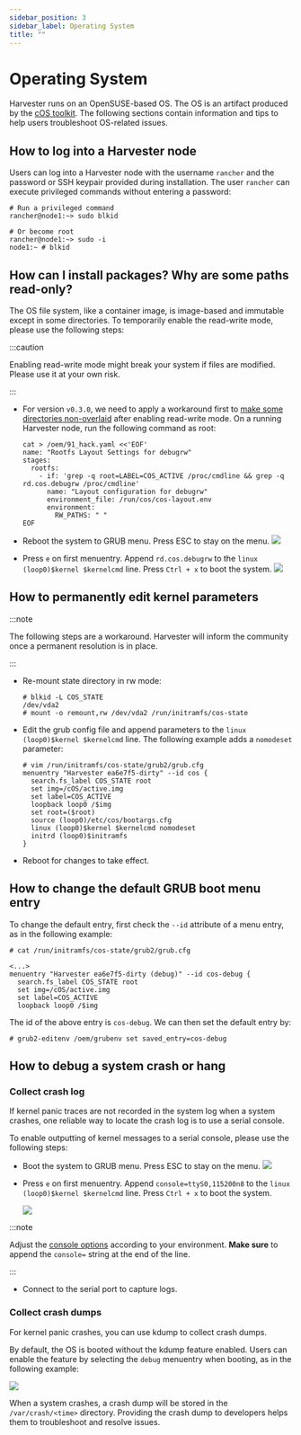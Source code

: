 ```yaml
---
sidebar_position: 3
sidebar_label: Operating System
title: ""
---
```


# Operating System

Harvester runs on an OpenSUSE-based OS. The OS is an artifact produced by the [cOS toolkit](https://github.com/rancher-sandbox/cOS-toolkit). The following sections contain information and tips to help users troubleshoot OS-related issues.

## How to log into a Harvester node

Users can log into a Harvester node with the username `rancher` and the password or SSH keypair provided during installation.
The user `rancher` can execute privileged commands without entering a password:

```
# Run a privileged command
rancher@node1:~> sudo blkid

# Or become root
rancher@node1:~> sudo -i
node1:~ # blkid
```
## How can I install packages? Why are some paths read-only?

The OS file system, like a container image, is image-based and immutable except in some directories. To temporarily enable the read-write mode, please use the following steps:

:::caution

Enabling read-write mode might break your system if files are modified. Please use it at your own risk.

:::

- For version `v0.3.0`, we need to apply a workaround first to [make some directories non-overlaid](https://github.com/harvester/harvester/issues/1388) after enabling read-write mode. On a running Harvester node, run the following command as root:

    ```
    cat > /oem/91_hack.yaml <<'EOF'
    name: "Rootfs Layout Settings for debugrw"
    stages:
      rootfs:
        - if: 'grep -q root=LABEL=COS_ACTIVE /proc/cmdline && grep -q rd.cos.debugrw /proc/cmdline'
          name: "Layout configuration for debugrw"
          environment_file: /run/cos/cos-layout.env
          environment:
            RW_PATHS: " "
    EOF
    ```

- Reboot the system to GRUB menu. Press ESC to stay on the menu.
    ![](/img/troubleshooting/os-stop-on-first-menuentry.png)

- Press `e` on first menuentry. Append `rd.cos.debugrw` to the `linux (loop0)$kernel $kernelcmd` line. Press `Ctrl + x` to boot the system.
    ![](/img/troubleshooting/os-edit-first-menuentry-add-debugrw.png)

## How to permanently edit kernel parameters

:::note

The following steps are a workaround. Harvester will inform the community once a permanent resolution is in place.

:::

- Re-mount state directory in rw mode:
    ```
    # blkid -L COS_STATE
    /dev/vda2
    # mount -o remount,rw /dev/vda2 /run/initramfs/cos-state
    ```
- Edit the grub config file and append parameters to the `linux (loop0)$kernel $kernelcmd` line. The following example adds a `nomodeset` parameter:
    ```
    # vim /run/initramfs/cos-state/grub2/grub.cfg
    menuentry "Harvester ea6e7f5-dirty" --id cos {
      search.fs_label COS_STATE root
      set img=/cOS/active.img
      set label=COS_ACTIVE
      loopback loop0 /$img
      set root=($root)
      source (loop0)/etc/cos/bootargs.cfg
      linux (loop0)$kernel $kernelcmd nomodeset
      initrd (loop0)$initramfs
    }
    ```
- Reboot for changes to take effect.
## How to change the default GRUB boot menu entry

To change the default entry, first check the `--id` attribute of a menu entry, as in the following example:

```
# cat /run/initramfs/cos-state/grub2/grub.cfg

<...>
menuentry "Harvester ea6e7f5-dirty (debug)" --id cos-debug {
  search.fs_label COS_STATE root
  set img=/cOS/active.img
  set label=COS_ACTIVE
  loopback loop0 /$img
```

The id of the above entry is `cos-debug`. We can then set the default entry by:

```
# grub2-editenv /oem/grubenv set saved_entry=cos-debug
```
## How to debug a system crash or hang

### Collect crash log

If kernel panic traces are not recorded in the system log when a system crashes, one reliable way to locate the crash log is to use a serial console.

To enable outputting of kernel messages to a serial console, please use the following steps:

- Boot the system to GRUB menu. Press ESC to stay on the menu.
    ![](/img/troubleshooting/os-stop-on-first-menuentry.png)
- Press `e` on first menuentry. Append `console=ttyS0,115200n8` to the `linux (loop0)$kernel $kernelcmd` line. Press `Ctrl + x` to boot the system.

    ![](/img/troubleshooting/os-edit-first-menuentry-add-console.png)

:::note

Adjust the [console options](https://www.kernel.org/doc/html/latest/admin-guide/serial-console.html) according to your environment. **Make sure** to append the `console=` string at the end of the line.

:::

- Connect to the serial port to capture logs.
### Collect crash dumps
For kernel panic crashes, you can use kdump to collect crash dumps.

By default, the OS is booted without the kdump feature enabled. Users can enable the feature by selecting the `debug` menuentry when booting, as in the following example:

![](/img/troubleshooting/os-enable-kdump.png)

When a system crashes, a crash dump will be stored in the `/var/crash/<time>` directory. Providing the crash dump to developers helps them to troubleshoot and resolve issues.
